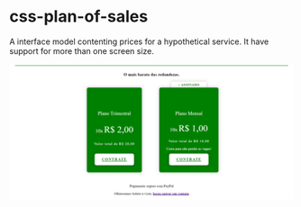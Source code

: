 <h1>css-plan-of-sales</h1>
A interface model contenting prices for a hypothetical service. It have support for more than one screen size.

![interface com planos para venda](https://github.com/fossegui/css-plan-of-sales/blob/main/interface%20para%20planos%20de%20venda/interface.png)
